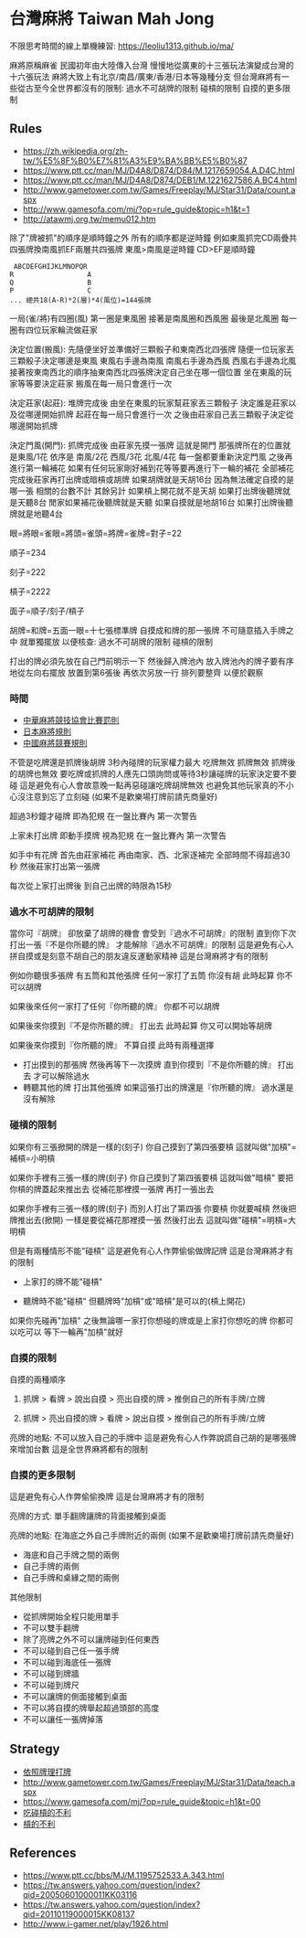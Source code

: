 # 台灣麻將 Taiwan Mah Jong

不限思考時間的線上單機練習: https://leoliu1313.github.io/ma/

麻將原稱麻雀 民國初年由大陸傳入台灣 慢慢地從廣東的十三張玩法演變成台灣的十六張玩法 麻將大致上有北京/南昌/廣東/香港/日本等幾種分支 但台灣麻將有一些從古至今全世界都沒有的限制: 過水不可胡牌的限制 碰槓的限制 自摸的更多限制

## Rules

- https://zh.wikipedia.org/zh-tw/%E5%8F%B0%E7%81%A3%E9%BA%BB%E5%B0%87
- https://www.ptt.cc/man/MJ/D4A8/D874/D84/M.1217659054.A.D4C.html
- https://www.ptt.cc/man/MJ/D4A8/D874/DEB1/M.1221627586.A.BC4.html
- http://www.gametower.com.tw/Games/Freeplay/MJ/Star31/Data/count.aspx
- http://www.gamesofa.com/mj/?op=rule_guide&topic=h1&t=1
- http://atawmj.org.tw/memu012.htm

除了"牌被抓"的順序是順時鐘之外 所有的順序都是逆時鐘 例如東風抓完CD兩疊共四張牌換南風抓EF兩層共四張牌 東風>南風是逆時鐘 CD>EF是順時鐘

```
 ABCDEFGHIJKLMNOPQR
R                  A
Q                  B
P                  C
... 總共18(A-R)*2(層)*4(風位)=144張牌
```

一局(雀/將)有四圈(風) 第一圈是東風圈 接著是南風圈和西風圈 最後是北風圈 每一圈有四位玩家輪流做莊家

決定位置(搬風): 先隨便坐好並準備好三顆骰子和東南西北四張牌 隨便一位玩家丟三顆骰子決定哪邊是東風 東風右手邊為南風 南風右手邊為西風 西風右手邊為北風 接著按東南西北的順序抽東南西北四張牌決定自己坐在哪一個位置 坐在東風的玩家等等要決定莊家 搬風在每一局只會進行一次

決定莊家(起莊): 堆牌完成後 由坐在東風的玩家幫莊家丟三顆骰子 決定誰是莊家以及從哪邊開始抓牌 起莊在每一局只會進行一次 之後由莊家自己丟三顆骰子決定從哪邊開始抓牌

決定門風(開門): 抓牌完成後 由莊家先摸一張牌 這就是開門 那張牌所在的位置就是東風/1花 依序是 南風/2花 西風/3花 北風/4花 每一盤都要重新決定門風 之後再進行第一輪補花 如果有任何玩家剛好補到花等等要再進行下一輪的補花 全部補花完成後莊家再打出牌或暗槓或胡牌 如果胡牌就是天胡16台 因為無法確定自摸的是哪一張 相關的台數不計 其餘另計 如果槓上開花就不是天胡 如果打出牌後聽牌就是天聽8台 閒家如果補花後聽牌就是天聽 如果自摸就是地胡16台 如果打出牌後聽牌就是地聽4台

眼=將眼=雀眼=將頭=雀頭=將牌=雀牌=對子=22

順子=234

刻子=222

槓子=2222

面子=順子/刻子/槓子

胡牌=和牌=五面一眼=十七張標準牌 自摸成和牌的那一張牌 不可隨意插入手牌之中 就單獨擺放 以便核查: 過水不可胡牌的限制 碰槓的限制

打出的牌必須先放在自己門前明示一下 然後歸入牌池內 放入牌池內的牌子要有序地從左向右擺放 放置到第6張後 再依次另放一行 排列要整齊 以便於觀察

### 時間

- [中華麻將競技協會比賽罰則](http://atawmj.org.tw/memu013.htm)
- [日本麻將規則](https://zh.wikipedia.org/zh-tw/%E6%97%A5%E6%9C%AC%E9%BA%BB%E5%B0%86%E8%A7%84%E5%88%99#.E5.89.AF.E9.9C.B2.E7.9A.84.E4.BC.98.E5.85.88.E9.A1.BA.E5.BA.8F)
- [中國麻將競賽規則](https://zh.wikisource.org/zh-hant/%E4%B8%AD%E5%9B%BD%E9%BA%BB%E5%B0%86%E7%AB%9E%E8%B5%9B%E8%A7%84%E5%88%99)

不管是吃牌還是抓牌後胡牌 3秒內碰牌的玩家權力最大 吃牌無效 抓牌無效 抓牌後的胡牌也無效 要吃牌或抓牌的人應先口頭詢問或等待3秒讓碰牌的玩家決定要不要碰 這是避免有心人會故意晚一點再惡碰讓吃牌胡牌無效 也避免其他玩家真的不小心沒注意到忘了立刻碰 (如果不是歡樂場打牌前請先商量好)

超過3秒鐘才碰牌 即為犯規 在一盤比賽內 第一次警告

上家未打出牌 即動手摸牌 視為犯規 在一盤比賽內 第一次警告

如手中有花牌 首先由莊家補花 再由南家、西、北家逐補完 全部時間不得超過30秒 然後莊家打出第一張牌

每次從上家打出牌後 到自己出牌的時限為15秒

### 過水不可胡牌的限制

當你可『胡牌』 卻放棄了胡牌的機會 會受到『過水不可胡牌』的限制 直到你下次打出一張『不是你所聽的牌』 才能解除『過水不可胡牌』的限制 這是避免有心人拼自摸或是刻意不胡自己的朋友違反運動家精神 這是台灣麻將才有的限制

例如你聽很多張牌 有五筒和其他張牌 任何一家打了五筒 你沒有胡 此時起算 你不可以胡牌

如果後來任何一家打了任何『你所聽的牌』 你都不可以胡牌

如果後來你摸到『不是你所聽的牌』 打出去 此時起算 你又可以開始等胡牌

如果後來你摸到『你所聽的牌』 不算自摸 此時有兩種選擇

- 打出摸到的那張牌 然後再等下一次摸牌 直到你摸到『不是你所聽的牌』 打出去 才可以解除過水
- 轉聽其他的牌 打出其他張牌 如果這張打出的牌還是『你所聽的牌』 過水還是沒有解除

### 碰槓的限制

如果你有三張掀開的牌是一樣的(刻子) 你自己摸到了第四張要槓 這就叫做"加槓"=補槓=小明槓

如果你手裡有三張一樣的牌(刻子) 你自己摸到了第四張要槓 這就叫做"暗槓" 要把你槓的牌蓋起來推出去 從補花那裡摸一張牌 再打一張出去

如果你手裡有三張一樣的牌(刻子) 而別人打出了第四張 你要槓 你就要喊槓 然後把牌推出去(掀開) 一樣是要從補花那裡摸一張 然後打出去 這就叫做"碰槓"=明槓=大明槓

但是有兩種情形不能"碰槓" 這是避免有心人作弊偷偷做牌記牌 這是台灣麻將才有的限制

- 上家打的牌不能"碰槓"

- 聽牌時不能"碰槓" 但聽牌時"加槓"或"暗槓"是可以的(槓上開花)

如果你先碰再"加槓" 之後無論哪一家打你想碰的牌或是上家打你想吃的牌 你都可以吃可以 等下一輪再"加槓"就好

### 自摸的限制

自摸的兩種順序

1. 抓牌 > 看牌 > 說出自摸 > 亮出自摸的牌 > 推倒自己的所有手牌/立牌

2. 抓牌 > 亮出自摸的牌 > 看牌 > 說出自摸 > 推倒自己的所有手牌/立牌

亮牌的地點: 不可以放入自己的手牌中 這是避免有心人作弊說謊自己胡的是哪張牌來增加台數 這是全世界麻將都有的限制

### 自摸的更多限制

這是避免有心人作弊偷偷換牌 這是台灣麻將才有的限制

亮牌的方式: 單手翻牌讓牌的背面接觸到桌面

亮牌的地點: 在海底之外自己手牌附近的兩側 (如果不是歡樂場打牌前請先商量好)

- 海底和自己手牌之間的兩側
- 自己手牌的兩側
- 自己手牌和桌緣之間的兩側

其他限制

- 從抓牌開始全程只能用單手
- 不可以雙手翻牌
- 除了亮牌之外不可以讓牌碰到任何東西
- 不可以碰到自己任一張手牌
- 不可以碰到海底任一張牌
- 不可以碰到牌牆
- 不可以碰到牌尺
- 不可以讓牌的側面接觸到桌面
- 不可以將自摸的牌舉起超過頭部的高度
- 不可以讓任一張牌掉落

## Strategy

- [依照牌理打牌](https://zh.wikibooks.org/zh-hant/%E6%97%A5%E6%9C%AC%E9%BA%BB%E5%B0%87%E4%B8%AD%E9%9A%8E/%E4%BE%9D%E7%85%A7%E7%89%8C%E7%90%86%E6%89%93%E7%89%8C)
- http://www.gametower.com.tw/Games/Freeplay/MJ/Star31/Data/teach.aspx
- https://www.gamesofa.com/mj/?op=rule_guide&topic=h1&t=00
- [吃碰槓的不利](https://zh.wikipedia.org/zh-tw/%E6%97%A5%E6%9C%AC%E9%BA%BB%E5%B0%86%E8%A7%84%E5%88%99#.E5.89.AF.E9.9C.B2.E7.9A.84.E4.B8.8D.E5.88.A9)
- [槓的不利](https://zh.wikipedia.org/zh-tw/%E6%97%A5%E6%9C%AC%E9%BA%BB%E5%B0%86%E8%A7%84%E5%88%99#.E6.9D.A0.E7.9A.84.E6.9C.89.E5.88.A9.E4.B8.8E.E4.B8.8D.E5.88.A9.E4.B9.8B.E5.A4.84)

## References

- https://www.ptt.cc/bbs/MJ/M.1195752533.A.343.html
- https://tw.answers.yahoo.com/question/index?qid=20050601000011KK03116
- https://tw.answers.yahoo.com/question/index?qid=20110119000015KK08137
- http://www.i-gamer.net/play/1926.html

